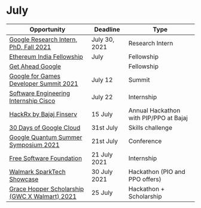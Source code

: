 # July

Opportunity|Deadline|Type
----|-----|-----
[Google Research Intern, PhD, Fall 2021](https://careers.google.com/jobs/results/72189721129689798/) | July 30, 2021 | Research Intern
[Ethereum India Fellowship](https://ethereumindiafellowship.devfolio.co/) | July | Fellowship
[Get Ahead Google](https://events.withgoogle.com/get-ahead-apac-2019/#content) |  | Fellowship
[Google for Games Developer Summit 2021](https://developersonair.withgoogle.com/events/game-dev-summit-2021) | July 12 | Summit
[Software Engineering Internship Cisco](https://dare2compete.com/internship/software-engineering-internship-cisco-183203?lb=G0Ozofw) | July 22 | Internship
[HackRx by Bajaj Finserv](https://hackrx.in/) | 15 July | Annual Hackathon with PIP/PPO at Bajaj
[30 Days of Google Cloud](https://inthecloud.withgoogle.com/google-cloud-skills/register.html?utm_source=google&utm_medium=blog&utm_campaign=FY21-Q1-global-trainingandenablement-website-other-skills_challenge&utm_content=q1rollup) | 31st July | Skills challenge
[Google Quantum Summer Symposium 2021](https://events.withgoogle.com/2021-quantum-summer-symposium/) | 21st July | Conference
[Free Software Foundation](https://www.fsf.org/volunteer/internships)| 21 July 2021 | Internship
[Walmark SparkTech Showcase](https://ys-events.yourstory.com/walmart-sparktechshowcase)| 30 July 2021 | Hackathon (PIO and PPO offers)
[Grace Hopper Scholarship (GWC X Walmart) 2021](https://survey.alchemer.com/s3/6380889/Grace-Hopper-Scholarship-GWC-X-Walmart-2021) | 25 July | Hackathon + Scholarship
